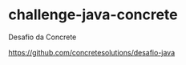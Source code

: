 # challenge-java-concrete

Desafio da Concrete

https://github.com/concretesolutions/desafio-java


